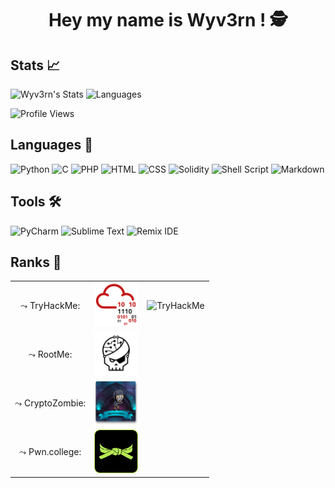 <h1 align="center"><b>Hey my name is Wyv3rn ! 🕵️</b></h1>

## Stats 📈

![Wyv3rn's Stats](https://github-readme-stats.vercel.app/api?username=erwann-rch&show_icons=True&theme=react&hide_border=True&count_private=True)               ![Languages](https://github-readme-stats.vercel.app/api/top-langs/?username=erwann-rch&show_icons=True&theme=react&hide_border=True&count_private=True)

![Profile Views](https://komarev.com/ghpvc/?username=erwann-rch&label=PROFILE+VIEWS)

## Languages 🎯

![Python](https://img.shields.io/badge/Python-3.10-14354C?style=for-the-badge&logo=python&logoColor=white) ![C](https://img.shields.io/badge/C-18-00599C?style=for-the-badge&logo=c&logoColor=white) ![PHP](https://img.shields.io/badge/PHP-7.4-777BB4?style=for-the-badge&logo=php&logoColor=white) ![HTML](https://img.shields.io/badge/HTML-5-ff9933?style=for-the-badge&logo=html5&logoColor=white) ![CSS](https://img.shields.io/badge/CSS-3-239120?&style=for-the-badge&logo=css3&logoColor=white) ![Solidity](https://img.shields.io/badge/Solidity-0.8.9-363636?style=for-the-badge&logo=solidity) 
![Shell Script](https://img.shields.io/badge/Shell_Script-121011?style=for-the-badge&logo=gnu-bash&logoColor=white) ![Markdown](https://img.shields.io/badge/Markdown-000000?style=for-the-badge&logo=markdown&logoColor=white)

## Tools 🛠

![PyCharm](https://img.shields.io/badge/PyCharm-2021.1-00cc00?logo=pycharm&style=for-the-badge) ![Sublime Text](https://img.shields.io/badge/Sublime_Text-4.0-orange?logo=sublime-text&style=for-the-badge) ![Remix IDE](https://img.shields.io/badge/Remix_IDE-0.10.2-blue?logo=remix&style=for-the-badge)

## Ranks 🌌

<table align="center">
                <tr>
                    <td align="center">⤳ TryHackMe:</td>
                    <td align="center"><img src="./logo/tryhackme.png" width=70px height=70px/></td>
                    <td align="center"><img src="https://tryhackme-badges.s3.amazonaws.com/Wyv3rn9.png" alt="TryHackMe"></a></td>
                </tr>
                <tr>
                    <td align="center">⤳ RootMe:</td>
                    <td align="center"><img src="./logo/rootme.png" width=70px height=70px/></td>
                    <td align="center"><a href="https://www.root-me.org/Wyv3rn-608084"></a></td>
                </tr>
                <tr>
                    <td align="center">⤳ CryptoZombie:</td>
                    <td align="center"><img src="./logo/cryptozombie.png" width=70px height=70px/></td>
                    <td align="center"></td>
                </tr>
                <tr>
                    <td align="center">⤳ Pwn.college:</td>
                    <td align="center"><img src="./logo/pwn.college.png" width=70px height=70px/></td>
                    <td align="center"></td>
                </tr>
            </table>
